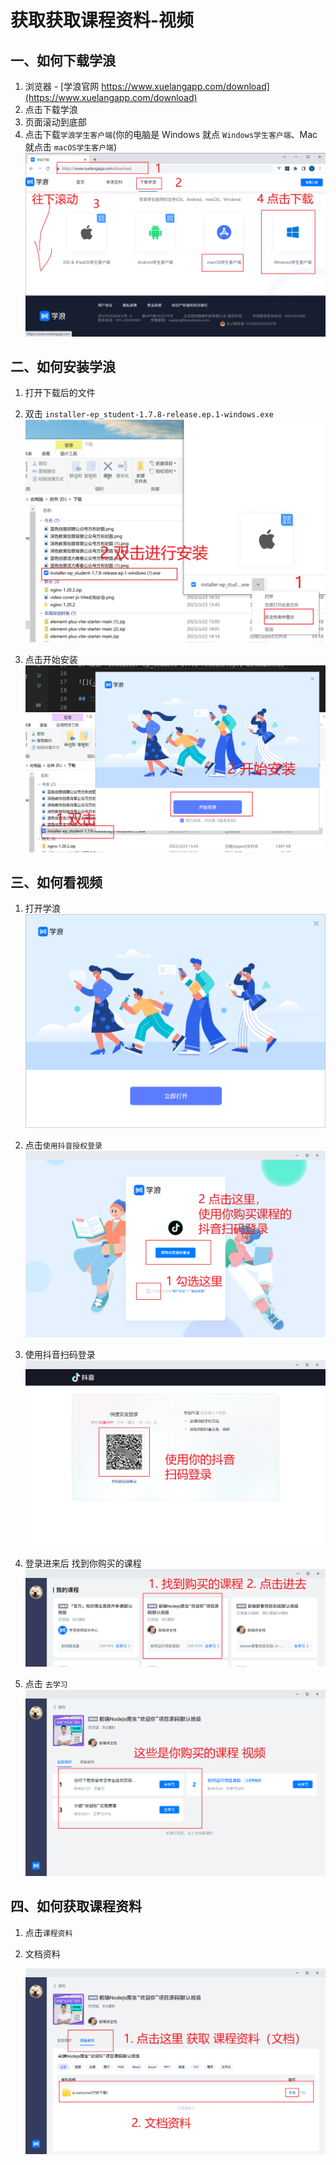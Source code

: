 
# 获取获取课程资料-视频

## 一、如何下载学浪

1. 浏览器 - [学浪官网 https://www.xuelangapp.com/download](https://www.xuelangapp.com/download)
2. 点击下载学浪
3. 页面滚动到底部
4. 点击下载`学浪学生客户端`(你的电脑是 Windows 就点 `Windows学生客户端`、Mac 就点击 `macOS学生客户端`)
   ![](./assets/1-download-xuelangapp.png)

## 二、如何安装学浪

1. 打开下载后的文件
2. 双击 `installer-ep_student-1.7.8-release.ep.1-windows.exe`
   ![](./assets/2-install-xuelang.png)

3. 点击开始安装
   ![](./assets/3-start-install.png)

## 三、如何看视频

1. 打开学浪
   ![](./assets/4-open-xuelang.png)

2. 点击`使用抖音授权登录`
   ![](./assets/5-click-douyin-login.png)

3. 使用抖音扫码登录
   ![](./assets/6-use-douyin-scan-code-login.png)

4. 登录进来后 找到你购买的课程
   ![](./assets/7-find-my-course.png)

5. 点击 `去学习`
   ![](./assets/8-my-course-list.png)

## 四、如何获取课程资料

1. 点击`课程资料`
2. 文档资料

   ![](./assets/9-course-data.png)

